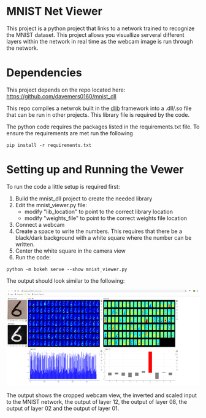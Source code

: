 # MNIST Net Viewer #

This project is a python project that links to a network trained to recognize the MNIST dataset.  This project allows you visuallize serveral different layers within the network in real time as the webcam image is run through the network.

# Dependencies #

This project depends on the repo located here: https://github.com/davemers0160/mnist_dll

This repo compiles a netwrok built in the [dlib](dlib.net) framework into a .dll/.so file that can be run in other projects.  This library file is required by the code.

The python code requires the packages listed in the requirements.txt file.  To ensure the requirements are met run the following

```
pip install -r requirements.txt
```

# Setting up and Running the Vewer #


To run the code a little setup is required first:

1. Build the mnist_dll project to create the needed library
2. Edit the mnist_viewer.py file: 
   - modify "lib_location" to point to the correct library location
   - modify "weights_file" to point to the correct weights file location
3. Connect a webcam
4. Create a space to write the numbers.  This requires that there be a black/dark background with a white square where the number can be written.
5. Center the white square in the camera view
6. Run the code:

```
python -m bokeh serve --show mnist_viewer.py
```

The output should look similar to the following:

![Example Viewer Output](example.png)

The output shows the cropped webcam view, the inverted and scaled input to the MNIST network, the output of layer 12, the output of layer 08, the output of layer 02 and the output of layer 01.


